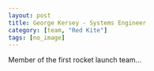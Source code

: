 ```yaml
---
layout: post
title: George Kersey - Systems Engineer
category: [team, "Red Kite"]
tags: [no_image]
---
```


Member of the first rocket launch team...
